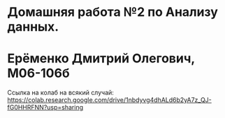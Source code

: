 # Домашняя работа №2 по Анализу данных.
# Ерёменко Дмитрий Олегович, М06-106б
Ссылка на колаб на всякий случай:
https://colab.research.google.com/drive/1nbdyvg4dhALd6b2yA7z_QJ-fG0HHRFNN?usp=sharing
